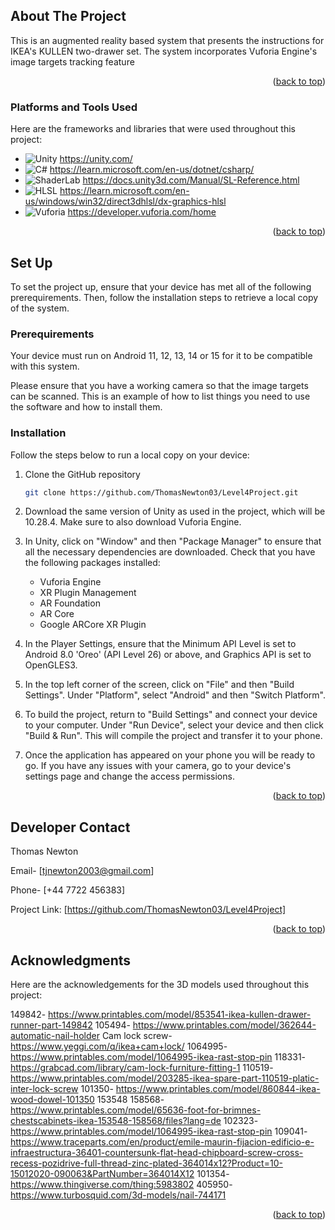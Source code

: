 <!-- ABOUT THE PROJECT -->
## About The Project

This is an augmented reality based system that presents the instructions for IKEA's KULLEN two-drawer set. The system incorporates Vuforia Engine's image targets tracking feature  

<p align="right">(<a href="#readme-top">back to top</a>)</p>



### Platforms and Tools Used

Here are the frameworks and libraries that were used throughout this project: 

* ![Unity](https://img.shields.io/badge/Engine-Unity-000?logo=unity) https://unity.com/
* ![C#](https://img.shields.io/badge/Language-C%23-239120?logo=csharp&logoColor=white) https://learn.microsoft.com/en-us/dotnet/csharp/
* ![ShaderLab](https://img.shields.io/badge/Shader-ShaderLab-FF4088) https://docs.unity3d.com/Manual/SL-Reference.html
* ![HLSL](https://img.shields.io/badge/Shader-HLSL-FF4032) https://learn.microsoft.com/en-us/windows/win32/direct3dhlsl/dx-graphics-hlsl
* ![Vuforia](https://img.shields.io/badge/AR-Vuforia-FF8830) https://developer.vuforia.com/home

<p align="right">(<a href="#readme-top">back to top</a>)</p>



## Set Up
To set the project up, ensure that your device has met all of the following prerequirements. Then, follow the installation steps to retrieve a local copy of the system.

### Prerequirements

Your device must run on Android 11, 12, 13, 14 or 15 for it to be compatible with this system.

Please ensure that you have a working camera so that the image targets can be scanned.
This is an example of how to list things you need to use the software and how to install them.

### Installation

Follow the steps below to run a local copy on your device:

1. Clone the GitHub repository
   ```sh
   git clone https://github.com/ThomasNewton03/Level4Project.git
   ```
2. Download the same version of Unity as used in the project, which will be 10.28.4. Make sure to also download Vuforia Engine.

3. In Unity, click on "Window" and then "Package Manager" to ensure that all the necessary dependencies are downloaded. Check that you have the following packages installed:
   - Vuforia Engine
   - XR Plugin Management
   - AR Foundation
   - AR Core
   - Google ARCore XR Plugin

4. In the Player Settings, ensure that the Minimum API Level is set to Android 8.0 'Oreo' (API Level 26) or above, and Graphics API is set to OpenGLES3.
   
5. In the top left corner of the screen, click on "File" and then "Build Settings". Under "Platform", select "Android" and then "Switch Platform".

6. To build the project, return to "Build Settings" and connect your device to your computer. Under "Run Device", select your device and then click "Build & Run". This will compile the project and transfer it to your phone.

7. Once the application has appeared on your phone you will be ready to go. If you have any issues with your camera, go to your device's settings page and change the access permissions.
   
<p align="right">(<a href="#readme-top">back to top</a>)</p>



<!-- CONTACT -->
## Developer Contact

Thomas Newton 

Email- [tjnewton2003@gmail.com]

Phone- [+44 7722 456383]

Project Link: [https://github.com/ThomasNewton03/Level4Project]

<p align="right">(<a href="#readme-top">back to top</a>)</p>



<!-- ACKNOWLEDGMENTS -->
## Acknowledgments

Here are the acknowledgements for the 3D models used throughout this project:

149842- https://www.printables.com/model/853541-ikea-kullen-drawer-runner-part-149842
105494- https://www.printables.com/model/362644-automatic-nail-holder
Cam lock screw- https://www.yeggi.com/q/ikea+cam+lock/
1064995- https://www.printables.com/model/1064995-ikea-rast-stop-pin 
118331- https://grabcad.com/library/cam-lock-furniture-fitting-1 
110519- https://www.printables.com/model/203285-ikea-spare-part-110519-platic-inter-lock-screw
101350- https://www.printables.com/model/860844-ikea-wood-dowel-101350
153548 158568- https://www.printables.com/model/65636-foot-for-brimnes-chestscabinets-ikea-153548-158568/files?lang=de
102323- https://www.printables.com/model/1064995-ikea-rast-stop-pin
109041- https://www.traceparts.com/en/product/emile-maurin-fijacion-edificio-e-infraestructura-36401-countersunk-flat-head-chipboard-screw-cross-recess-pozidrive-full-thread-zinc-plated-364014x12?Product=10-15012020-090063&PartNumber=364014X12
101354- https://www.thingiverse.com/thing:5983802 
405950- https://www.turbosquid.com/3d-models/nail-744171






<p align="right">(<a href="#readme-top">back to top</a>)</p>



 
